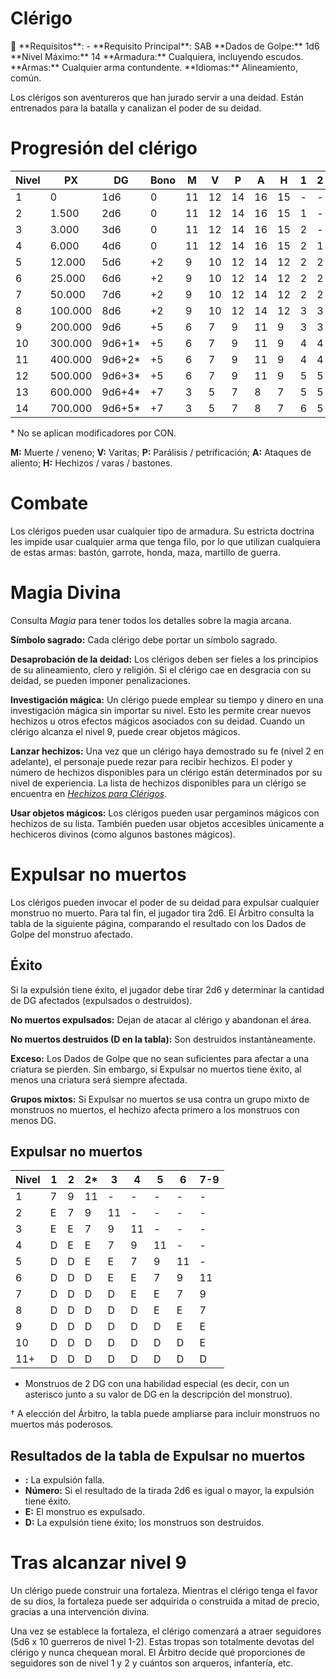 # Clérigo

<aside>
📖 **Requisitos**: -
**Requisito Principal**: SAB
**Dados de Golpe:** 1d6
**Nivel Máximo:** 14
**Armadura:** Cualquiera, incluyendo escudos.
**Armas:** Cualquier arma contundente.
**Idiomas:** Alineamiento, común.

</aside>

Los clérigos son aventureros que han jurado servir a una deidad. Están entrenados para la batalla y canalizan el poder de su deidad.

# Progresión del clérigo

| Nivel | PX | DG | Bono | M | V | P | A | H | 1 | 2 | 3 | 4 | 5 |
| --- | --- | --- | --- | --- | --- | --- | --- | --- | --- | --- | --- | --- | --- |
| 1 | 0 | 1d6 | 0 | 11 | 12 | 14 | 16 | 15 | - | - | - | - | - |
| 2 | 1.500 | 2d6 | 0 | 11 | 12 | 14 | 16 | 15 | 1 | - | - | - | - |
| 3 | 3.000 | 3d6 | 0 | 11 | 12 | 14 | 16 | 15 | 2 | - | - | - | - |
| 4 | 6.000 | 4d6 | 0 | 11 | 12 | 14 | 16 | 15 | 2 | 1 | - | - | - |
| 5 | 12.000 | 5d6 | +2 | 9 | 10 | 12 | 14 | 12 | 2 | 2 | - | - | - |
| 6 | 25.000 | 6d6 | +2 | 9 | 10 | 12 | 14 | 12 | 2 | 2 | 1 | 1 | - |
| 7 | 50.000 | 7d6 | +2 | 9 | 10 | 12 | 14 | 12 | 2 | 2 | 2 | 1 | 1 |
| 8 | 100.000 | 8d6 | +2 | 9 | 10 | 12 | 14 | 12 | 3 | 3 | 2 | 2 | 1 |
| 9 | 200.000 | 9d6 | +5 | 6 | 7 | 9 | 11 | 9 | 3 | 3 | 3 | 2 | 2 |
| 10 | 300.000 | 9d6+1* | +5 | 6 | 7 | 9 | 11 | 9 | 4 | 4 | 3 | 3 | 2 |
| 11 | 400.000 | 9d6+2* | +5 | 6 | 7 | 9 | 11 | 9 | 4 | 4 | 4 | 3 | 3 |
| 12 | 500.000 | 9d6+3* | +5 | 6 | 7 | 9 | 11 | 9 | 5 | 5 | 4 | 4 | 3 |
| 13 | 600.000 | 9d6+4* | +7 | 3 | 5 | 7 | 8 | 7 | 5 | 5 | 5 | 4 | 4 |
| 14 | 700.000 | 9d6+5* | +7 | 3 | 5 | 7 | 8 | 7 | 6 | 5 | 5 | 5 | 4 |

\* No se aplican modificadores por CON.

**M:** Muerte / veneno; **V:** Varitas; **P:** Parálisis / petrificación; **A:** Ataques de aliento; **H:** Hechizos / varas / bastones.

# Combate

Los clérigos pueden usar cualquier tipo de armadura. Su estricta doctrina les impide usar cualquier arma que tenga filo, por lo que utilizan cualquiera de estas armas: bastón, garrote, honda, maza, martillo de guerra.

# Magia Divina

Consulta *Magia* para tener todos los detalles sobre la magia arcana.

**Símbolo sagrado:** Cada clérigo debe portar un símbolo sagrado.

**Desaprobación de la deidad:** Los clérigos deben ser fieles a los principios de su alineamiento, clero y religión. Si el clérigo cae en desgracia con su deidad, se pueden imponer penalizaciones.

**Investigación mágica:** Un clérigo puede emplear su tiempo y dinero en una investigación mágica sin importar su nivel. Esto les permite crear nuevos hechizos u otros efectos mágicos asociados con su deidad. Cuando un clérigo alcanza el nivel 9, puede crear objetos mágicos.

**Lanzar hechizos:** Una vez que un clérigo haya demostrado su fe (nivel 2 en adelante), el personaje puede rezar para recibir hechizos. El poder y número de hechizos disponibles para un clérigo están determinados por su nivel de experiencia. La lista de hechizos disponibles para un clérigo se encuentra en *[Hechizos para Clérigos](https://www.notion.so/ec0de6e71a6d444da654e1817eea8955?pvs=21)*.

**Usar objetos mágicos:** Los clérigos pueden usar pergaminos mágicos con hechizos de su lista. También pueden usar objetos accesibles únicamente a hechiceros divinos (como algunos bastones mágicos).

# Expulsar no muertos

Los clérigos pueden invocar el poder de su deidad para expulsar cualquier monstruo no muerto. Para tal fin, el jugador tira 2d6. El Árbitro consulta la tabla de la siguiente página, comparando el resultado con los Dados de Golpe del monstruo afectado.  

## Éxito

Si la expulsión tiene éxito, el jugador debe tirar 2d6 y determinar la cantidad de DG afectados (expulsados o destruidos).

**No muertos expulsados:** Dejan de atacar al clérigo y abandonan el área.

**No muertos destruidos (D en la tabla):** Son destruidos instantáneamente.

**Exceso:** Los Dados de Golpe que no sean suficientes para afectar a una criatura se pierden. Sin embargo, si Expulsar no muertos tiene éxito, al menos una criatura será siempre afectada.

**Grupos mixtos:** Si Expulsar no muertos se usa contra un grupo mixto de monstruos no muertos, el hechizo afecta primero a los monstruos con menos DG.

## Expulsar no muertos

| Nivel | 1 | 2 | 2* | 3 | 4 | 5 | 6 | 7-9 |
| --- | --- | --- | --- | --- | --- | --- | --- | --- |
| 1 | 7 | 9 | 11 | - | - | - | - | - |
| 2 | E | 7 | 9 | 11 | - | - | - | - |
| 3 | E | E | 7 | 9 | 11 | - | - | - |
| 4 | D | E | E | 7 | 9 | 11 | - | - |
| 5 | D | D | E | E | 7 | 9 | 11 | - |
| 6 | D | D | D | E | E | 7 | 9 | 11 |
| 7 | D | D | D | D | E | E | 7 | 9 |
| 8 | D | D | D | D | D | E | E | 7 |
| 9 | D | D | D | D | D | D | E | E |
| 10 | D | D | D | D | D | D | D | E |
| 11+ | D | D | D | D | D | D | D | D |

* Monstruos de 2 DG con una habilidad especial (es decir, con un asterisco junto a su valor de DG en la descripción del monstruo).

† A elección del Árbitro, la tabla puede ampliarse para incluir monstruos no muertos más poderosos.

## Resultados de la tabla de Expulsar no muertos

- **:** La expulsión falla.
- **Número:** Si el resultado de la tirada 2d6 es igual o mayor, la expulsión tiene éxito.
- **E:** El monstruo es expulsado.
- **D:** La expulsión tiene éxito; los monstruos son destruidos.

# Tras alcanzar nivel 9

Un clérigo puede construir una fortaleza. Mientras el clérigo tenga el favor de su dios, la fortaleza puede ser adquirida o construida a mitad de precio, gracias a una intervención divina.

Una vez se establece la fortaleza, el clérigo comenzará a atraer seguidores (5d6 x 10 guerreros de nivel 1-2). Estas tropas son totalmente devotas del clérigo y nunca chequean moral. El Árbitro decide qué proporciones de seguidores son de nivel 1 y 2 y cuántos son arqueros, infantería, etc.